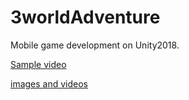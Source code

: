 # 3worldAdventure

Mobile game development on Unity2018.

<a href="https://www.youtube.com/watch?v=ZcAhsHYL_os&feature=youtu.be">Sample video</a>

<a href="https://www.instagram.com/explore/tags/3%E0%B8%A0%E0%B8%9Eproject/?hl=th">images and videos</a>
